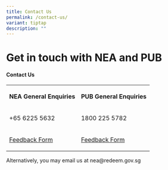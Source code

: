 ```yaml
---
title: Contact Us
permalink: /contact-us/
variant: tiptap
description: ""
---
```

<h1>Get in touch with NEA and PUB</h1>
<h4>Contact Us</h4>
<table style="minWidth: 50px">
<colgroup>
<col>
<col>
</colgroup>
<tbody>
<tr>
<th rowspan="1" colspan="1">
<p>NEA General Enquiries</p>
</th>
<th rowspan="1" colspan="1">
<p>PUB General Enquiries</p>
</th>
</tr>
<tr>
<td rowspan="1" colspan="1">
<p>+65 6225 5632</p>
</td>
<td rowspan="1" colspan="1">
<p>1800 225 5782</p>
</td>
</tr>
<tr>
<td rowspan="1" colspan="1">
<p><a href="https://www.nea.gov.sg/corporate-functions/feedback" rel="noopener noreferrer nofollow" target="_blank">Feedback Form</a>
</p>
</td>
<td rowspan="1" colspan="1">
<p><a href="https://eservices.pub.gov.sg/helpandfeedback/report" rel="noopener noreferrer nofollow" target="_blank">Feedback Form</a>
</p>
</td>
</tr>
</tbody>
</table>
<p>Alternatively, you may email us at nea@redeem.gov.sg</p>
<p></p>
<p></p>